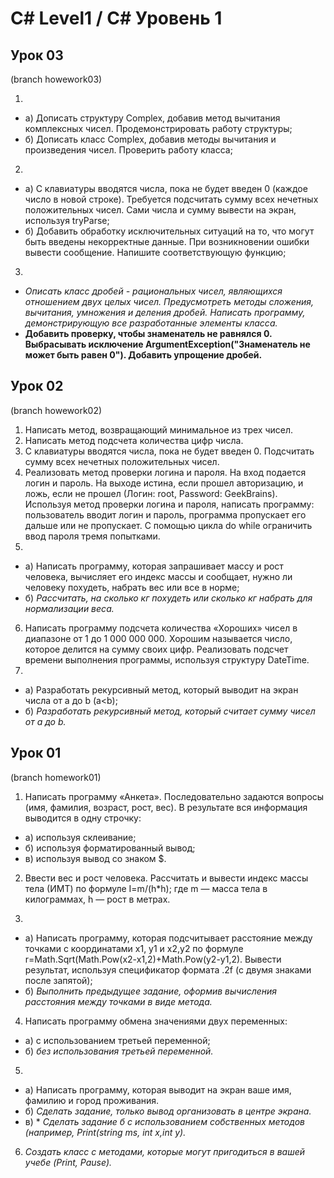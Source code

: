 # C# Level1 / C# Уровень 1

## Урок 03
(branch howework03)

1. 
 - а) Дописать структуру Complex, добавив метод вычитания комплексных чисел. 
    Продемонстрировать работу структуры;
 - б) Дописать класс Complex, добавив методы вычитания и произведения чисел. 
      Проверить работу класса;
2. 
 - а) С клавиатуры вводятся числа, пока не будет введен 0 (каждое число в 
      новой строке). Требуется подсчитать сумму всех нечетных положительных чисел. 
      Сами числа и сумму вывести на экран, используя tryParse;
 - б) Добавить обработку исключительных ситуаций на то, что могут быть введены 
      некорректные данные. При возникновении ошибки вывести сообщение. 
      Напишите соответствующую функцию;
3. 
 - *Описать класс дробей - рациональных чисел, являющихся отношением двух 
    целых чисел. Предусмотреть методы сложения, вычитания, умножения и деления 
    дробей. Написать программу, демонстрирующую все разработанные элементы 
    класса.*
 - **Добавить проверку, чтобы знаменатель не равнялся 0. Выбрасывать исключение
    ArgumentException("Знаменатель не может быть равен 0"). Добавить упрощение дробей.**

## Урок 02
(branch howework02)
1. Написать метод, возвращающий минимальное из трех чисел.
2. Написать метод подсчета количества цифр числа.
3. С клавиатуры вводятся числа, пока не будет введен 0. Подсчитать сумму всех нечетных положительных чисел.
4. Реализовать метод проверки логина и пароля. На вход подается логин и пароль. На выходе истина, если прошел 
   авторизацию, и ложь, если не прошел (Логин: root, Password: GeekBrains). Используя метод проверки логина и 
   пароля, написать программу: пользователь вводит логин и пароль, программа пропускает его дальше или не пропускает.
   С помощью цикла do while ограничить ввод пароля тремя попытками.
5. 
 - а) Написать программу, которая запрашивает массу и рост человека, вычисляет его индекс массы и сообщает, 
 нужно ли человеку похудеть, набрать вес или все в норме;
 - б) *Рассчитать, на сколько кг похудеть или сколько кг набрать для нормализации веса.*
6. Написать программу подсчета количества «Хороших» чисел в диапазоне от 1 до 1 000 000 000. Хорошим называется 
 число, которое делится на сумму своих цифр. Реализовать подсчет времени выполнения программы, используя 
 структуру DateTime.
7.
 - a) Разработать рекурсивный метод, который выводит на экран числа от a до b (a<b);
 - б) *Разработать рекурсивный метод, который считает сумму чисел от a до b.*

## Урок 01
(branch homework01)

1. Написать программу «Анкета». Последовательно задаются вопросы (имя, фамилия, возраст, рост, вес).
В результате вся информация выводится в одну строчку:
 - а) используя склеивание;
 - б) используя форматированный вывод;
 - в) используя вывод со знаком $.

2. Ввести вес и рост человека. Рассчитать и вывести индекс массы тела (ИМТ) по формуле I=m/(h*h); где
m — масса тела в килограммах, h — рост в метрах.

3. 
 - а) Написать программу, которая подсчитывает расстояние между точками с координатами x1, y1 и x2,y2
по формуле r=Math.Sqrt(Math.Pow(x2-x1,2)+Math.Pow(y2-y1,2). Вывести результат, используя
спецификатор формата .2f (с двумя знаками после запятой);
 - б) *Выполнить предыдущее задание, оформив вычисления расстояния между точками в виде метода.*

4. Написать программу обмена значениями двух переменных:
 - а) с использованием третьей переменной;
 - б) *без использования третьей переменной.*

5. 
 - а) Написать программу, которая выводит на экран ваше имя, фамилию и город проживания. 
 - б) *Сделать задание, только вывод организовать в центре экрана.*
 - в) * *Сделать задание б с использованием собственных методов (например, Print(string ms, int x,int y).*

6. *Создать класс с методами, которые могут пригодиться в вашей учебе (Print, Pause).*
 